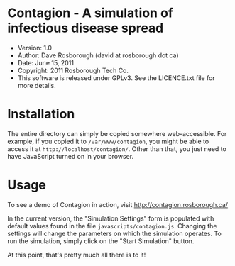 # Contagion - A simulation of infectious disease spread

* Version: 1.0
* Author:  Dave Rosborough (david at rosborough dot ca)
* Date:    June 15, 2011
* Copyright: 2011 Rosborough Tech Co. 
* This software is released under GPLv3.  See the LICENCE.txt file for more details.

# Installation

The entire directory can simply be copied somewhere web-accessible.  For example, if you copied it to `/var/www/contagion`, you might be able to access it at `http://localhost/contagion/`.  Other than that, you just need to have JavaScript turned on in your browser.

# Usage

To see a demo of Contagion in action, visit http://contagion.rosborough.ca/

In the current version, the "Simulation Settings" form is populated with default values found in the file `javascripts/contagion.js`.  Changing the settings will change the parameters on which the simulation operates.  To run the simulation, simply click on the "Start Simulation" button.

At this point, that's pretty much all there is to it!